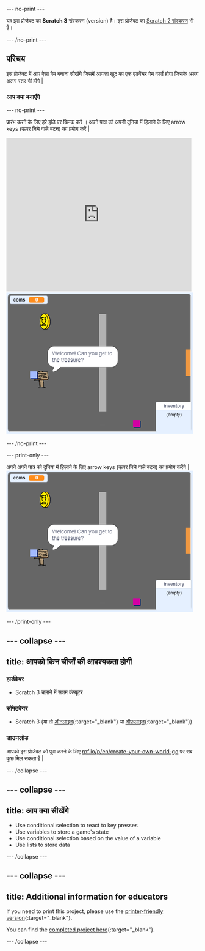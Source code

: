 \--- no-print \---

यह इस प्रोजेक्ट का **Scratch 3** संस्करण (version) है। इस प्रोजेक्ट का [Scratch 2 संस्करण](https://projects.raspberrypi.org/en/projects/create-your-own-world-scratch2) भी है।

\--- /no-print \---

## परिचय

इस प्रोजेक्ट में आप ऐसा गेम बनाना सीखेंगे जिसमें आपका खुद का एक एडवेंचर गेम वर्ल्ड होगा जिसके अलग अलग स्तर भी होंगे |

### आप क्या बनाएँगे

\--- no-print \---

प्रारंभ करने के लिए हरे झंडे पर क्लिक करें । अपने पात्र को अपनी दुनिया में हिलाने के लिए arrow keys (ऊपर निचे वाले बटन) का प्रयोग करें |

<div class="scratch-preview">
  <iframe allowtransparency="true" width="485" height="402" src="https://scratch.mit.edu/projects/embed/258757783/?autostart=false" frameborder="0" scrolling="no"></iframe>
  <img src="images/showcase.png">
</div>

\--- /no-print \---

\--- print-only \---

अपने अपने पात्र को दुनिया में हिलाने के लिए arrow keys (ऊपर निचे वाले बटन) का प्रयोग करेंगे | ![showcase.png](images/showcase.png)

\--- /print-only \---

## \--- collapse \---

## title: आपको किन चीजों की आवश्यकता होगी

### हार्डवेयर

- Scratch 3 चलाने में सक्षम कंप्यूटर

### सॉफ्टवेयर

- Scratch 3 (या तो [ऑनलाइन](http://rpf.io/scratchon){:target="_blank"} या [ऑफ़लाइन](http://rpf.io/scratchoff){:target="_blank"})

### डाउनलोड

आपको इस प्रोजेक्ट को पूरा करने के लिए [rpf.io/p/en/create-your-own-world-go](https://rpf.io/p/en/create-your-own-world-go) पर सब कुछ मिल सकता है |

\--- /collapse \---

## \--- collapse \---

## title: आप क्या सीखेंगे

- Use conditional selection to react to key presses
- Use variables to store a game's state
- Use conditional selection based on the value of a variable
- Use lists to store data

\--- /collapse \---

## \--- collapse \---

## title: Additional information for educators

If you need to print this project, please use the [printer-friendly version](https://projects.raspberrypi.org/en/projects/create-your-own-world/print){:target="_blank"}.

You can find the [completed project here](https://rpf.io/p/en/create-your-own-world-get){:target="_blank"}.

\--- /collapse \---